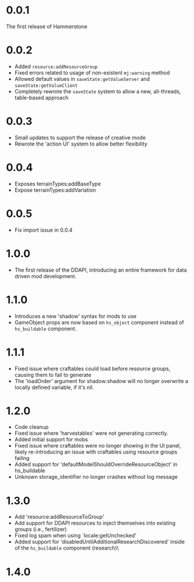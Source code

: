 # 0.0.1 

The first release of Hammerstone

# 0.0.2

 - Added `resource:addResourceGroup`
 - Fixed errors related to usage of non-existent `mj:warning` method
 - Allowed default values in `saveState:getValueServer` and `saveState:getValueClient`
 - Completely rewrote the `saveState` system to allow a new, all-threads, table-based approach

# 0.0.3

 - Small updates to support the release of creative mode
 - Rewrote the 'action UI' system to allow better flexibility

# 0.0.4

- Exposes terrainTypes:addBaseType
- Expose terrainTypes:addVariation

# 0.0.5

 - Fix import issue in 0.0.4

# 1.0.0
 - The first release of the DDAPI, introducing an entire framework for data driven mod development.


# 1.1.0
 - Introduces a new 'shadow' syntax for mods to use
 - GameObject props are now based on `hs_object` component instead of `hs_buildable` component.

# 1.1.1

 - Fixed issue where craftables could load before resource groups, causing them to fail to generate
 - The 'loadOrder' argument for shadow:shadow will no longer overwrite a locally defined variable, if it's nil.

# 1.2.0

 - Code cleanup
 - Fixed issue where 'harvestables' were not generating correctly.
 - Added initial support for mobs
 - Fixed issue where craftables were no longer showing in the UI panel, likely re-introducing an issue with craftables using resource groups failing
 - Added support for 'defaultModelShouldOverrideResourceObject' in hs_buildable
 - Unknown storage_identifier no longer crashes without log message

# 1.3.0

 - Add 'resource:addResourceToGroup'
 - Add support for DDAPI resources to inject themselves into existing groups (i.e., fertilizer)
 - Fixed log spam when using `locale:getUnchecked'
 - Added support for 'disabledUntilAdditionalResearchDiscovered' inside of the `hs_buildable` component (research)\

# 1.4.0